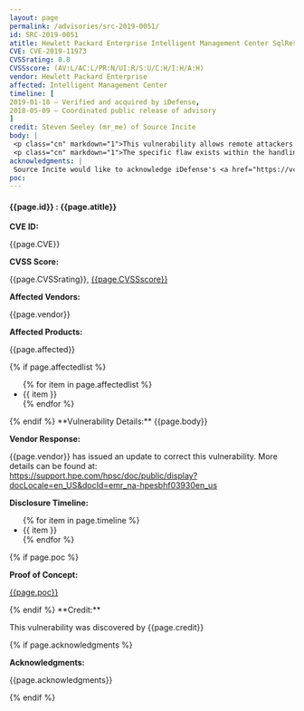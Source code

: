 ```yaml
---
layout: page
permalink: /advisories/src-2019-0051/
id: SRC-2019-0051
atitle: Hewlett Packard Enterprise Intelligent Management Center SqlResource queryDataBySQL Arbitrary SQL Execution Remote Code Execution Vulnerability
CVE: CVE-2019-11973
CVSSrating: 8.8
CVSSscore: (AV:L/AC:L/PR:N/UI:R/S:U/C:H/I:H/A:H)
vendor: Hewlett Packard Enterprise
affected: Intelligent Management Center
timeline: [
2019-01-18 – Verified and acquired by iDefense,
2018-05-09 – Coordinated public release of advisory
]
credit: Steven Seeley (mr_me) of Source Incite
body: |
 <p class="cn" markdown="1">This vulnerability allows remote attackers to execute arbitrary code on vulnerable installations of Hewlett Packard Enterprise Intelligent Management Center. Although authentication is required to exploit this vulnerability, the existing authentication mechanism can be bypassed.</p>
 <p class="cn" markdown="1">The specific flaw exists within the handling of the queryDataBySQL function. The issue results from the lack of proper validation of a user-supplied string before using it to construct SQL queries. An attacker can leverage this vulnerability to execute code in the context of SYSTEM.</p>
acknowledgments: |
 Source Incite would like to acknowledge iDefense's <a href="https://vcp.idefense.com/">Vulnerability Contributor Program</a> for the help with co-ordination of this vulnerability.
poc:
---
```


<h4><b>{{page.id}} : {{page.atitle}}</b></h4>

**CVE ID:**
<p class="cn">{{page.CVE}}</p>

**CVSS Score:**
<p class="cn">{{page.CVSSrating}}, <a href="https://nvd.nist.gov/cvss/v2-calculator?vector={{page.CVSSscore}}">{{page.CVSSscore}}</a></p>

**Affected Vendors:**
<p class="cn">{{page.vendor}}</p>

**Affected Products:**
<p class="cn">{{page.affected}}</p>
{% if page.affectedlist %}
<ul class="cn">
{% for item in page.affectedlist %}
  <li>{{ item }}</li>
{% endfor %}
</ul>
{% endif %}
**Vulnerability Details:**
{{page.body}}

**Vendor Response:**

<p class="cn">{{page.vendor}} has issued an update to correct this vulnerability. More details can be found at: <br />
<a href="https://support.hpe.com/hpsc/doc/public/display?docLocale=en_US&docId=emr_na-hpesbhf03930en_us">https://support.hpe.com/hpsc/doc/public/display?docLocale=en_US&docId=emr_na-hpesbhf03930en_us</a></p>

**Disclosure Timeline:**
<ul class="cn">
{% for item in page.timeline %}
  <li>{{ item }}</li>
{% endfor %}
</ul>
{% if page.poc %}

**Proof of Concept:**
<p class="cn"><a href="{{page.poc}}">{{page.poc}}</a></p>
{% endif %}
**Credit:**
<p class="cn">This vulnerability was discovered by {{page.credit}}</p>
{% if page.acknowledgments %}

**Acknowledgments:**
<p class="cn">{{page.acknowledgments}}</p>
{% endif %}
